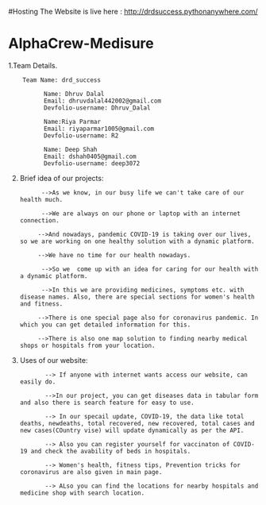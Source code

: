#Hosting
The Website is live here : http://drdsuccess.pythonanywhere.com/
# AlphaCrew-Medisure
1.Team Details.

	    Team Name: drd_success
            
              Name: Dhruv Dalal
              Email: dhruvdalal442002@gmail.com
              Devfolio-username: Dhruv_Dalal
              
              Name:Riya Parmar
              Email: riyaparmar1005@gmail.com
              Devfolio-username: R2

              Name: Deep Shah
              Email: dshah0405@gmail.com
              Devfolio-username: deep3072

2. Brief idea of our projects:

             -->As we know, in our busy life we can't take care of our health much. 
             
             -->We are always on our phone or laptop with an internet connection. 
            
            -->And nowadays, pandemic COVID-19 is taking over our lives, so we are working on one healthy solution with a dynamic platform.
            
            -->We have no time for our health nowadays. 
             
             -->So we  come up with an idea for caring for our health with a dynamic platform. 
             
             -->In this we are providing medicines, symptoms etc. with disease names. Also, there are special sections for women's health and fitness. 
            
            -->There is one special page also for coronavirus pandemic. In which you can get detailed information for this. 
            
            -->There is also one map solution to finding nearby medical shops or hospitals from your location.

3. Uses of our website:
              
              --> If anyone with internet wants access our website, can easily do.
              
              -->In our project, you can get diseases data in tabular form and also there is search feature for easy to use.
              
              --> In our specail update, COVID-19, the data like total deaths, newdeaths, total recovered, new recovered, total cases and new cases(COuntry vise) will update dynamically as per the API.
              
              --> Also you can register yourself for vaccinaton of COVID-19 and check the avability of beds in hospitals.
              
              --> Women's health, fitness tips, Prevention tricks for coronavirus are also given in main page.
              
              --> ALso you can find the locations for nearby hospitals and medicine shop with search location.
